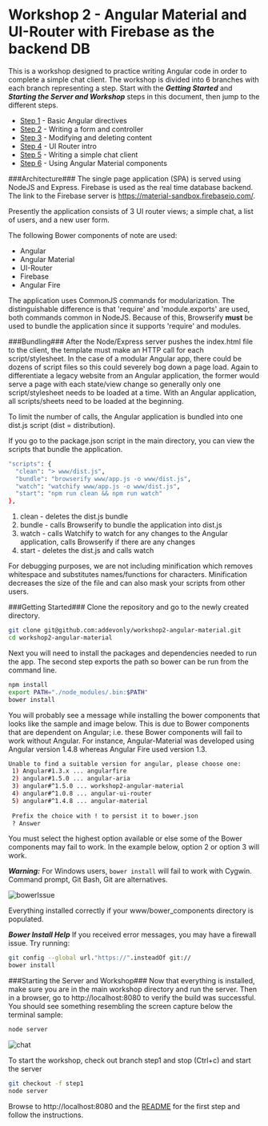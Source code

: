 # Workshop 2 - Angular Material and UI-Router with Firebase as the backend DB

This is a workshop designed to practice writing Angular code in order to complete a simple chat client. The workshop is divided into 6 branches with each branch representing a step. Start with the ***Getting Started*** and ***Starting the Server and Workshop*** steps in this document, then jump to the different steps.

* [Step 1](https://github.com/addevonly/workshop2-angular-material/tree/step1) - Basic Angular directives
* [Step 2](https://github.com/addevonly/workshop2-angular-material/tree/step2) - Writing a form and controller
* [Step 3](https://github.com/addevonly/workshop2-angular-material/tree/step3) - Modifying and deleting content
* [Step 4](https://github.com/addevonly/workshop2-angular-material/tree/step4) - UI Router intro
* [Step 5](https://github.com/addevonly/workshop2-angular-material/tree/step5) - Writing a simple chat client
* [Step 6](https://github.com/addevonly/workshop2-angular-material/tree/step6) - Using Angular Material components

###Architecture###
The single page application (SPA) is served using NodeJS and Express. Firebase is used as the real time database backend. The link to the Firebase server is https://material-sandbox.firebaseio.com/.

Presently the application consists of 3 UI router views; a simple chat, a list of users, and a new user form.

The following Bower components of note are used:
 - Angular
 - Angular Material
 - UI-Router
 - Firebase
 - Angular Fire

The application uses CommonJS commands for modularization. The distinguishable difference is that 'require' and 'module.exports' are used, both commands common in NodeJS. Because of this, Browserify **must** be used to bundle the application since it supports 'require' and modules.

###Bundling###
After the Node/Express server pushes the index.html file to the client, the template must make an HTTP call for each script/stylesheet. In the case of a modular Angular app, there could be dozens of script files so this could severely bog down a page load. Again to differentiate a legacy website from an Angular application, the former would serve a page with each state/view change so generally only one script/stylesheet needs to be loaded at a time. With an Angular application, all scripts/sheets need to be loaded at the beginning.

To limit the number of calls, the Angular application is bundled into one dist.js script (dist = distribution).

If you go to the package.json script in the main directory, you can view the scripts that bundle the application.
```bash
"scripts": {
  "clean": "> www/dist.js",
  "bundle": "browserify www/app.js -o www/dist.js",
  "watch": "watchify www/app.js -o www/dist.js",
  "start": "npm run clean && npm run watch"
},
```
1. clean - deletes the dist.js bundle
2. bundle - calls Browserify to bundle the application into dist.js
3. watch - calls Watchify to watch for any changes to the Angular application, calls Browserify if there are any changes
4. start - deletes the dist.js and calls watch

For debugging purposes, we are not including minification which removes whitespace and substitutes names/functions for characters. Minification decreases the size of the file and can also mask your scripts from other users.

###Getting Started###
Clone the repository and go to the newly created directory.
```bash
git clone git@github.com:addevonly/workshop2-angular-material.git
cd workshop2-angular-material
```

Next you will need to install the packages and dependencies needed to run the app. The second step exports the path so bower can be run from the command line.
```bash
npm install
export PATH="./node_modules/.bin:$PATH"
bower install
```

You will probably see a message while installing the bower components that looks like the sample and image below. This is due to Bower components that are dependent on Angular; i.e. these Bower components will fail to work without Angular. For instance, Angular-Material was developed using Angular version 1.4.8 whereas Angular Fire used version 1.3.

```bash
Unable to find a suitable version for angular, please choose one:
 1) Angular#1.3.x ... angularfire
 2) angular#1.5.0 ... angular-aria
 3) angular#^1.5.0 ... workshop2-angular-material
 4) angular#^1.0.8 ... angular-ui-router
 5) angular#^1.4.8 ... angular-material
 
 Prefix the choice with ! to persist it to bower.json
 ? Answer
```

You must select the highest option available or else some of the Bower components may fail to work. In the example below, option 2 or option 3 will work.

***Warning:*** For Windows users, ```bower install``` will fail to work with Cygwin. Command prompt, Git Bash, Git are alternatives.

![bowerIssue](https://cloud.githubusercontent.com/assets/15114749/13083353/9c007b66-d4a2-11e5-85ef-ba8f9aa5bc91.jpg)

Everything installed correctly if your www/bower_components directory is populated.

***Bower Install Help*** If you received error messages, you may have a firewall issue. Try running:
```bash
git config --global url."https://".insteadOf git://
bower install
```

###Starting the Server and Workshop###
Now that everything is installed, make sure you are in the main workshop directory and run the server. Then in a browser, go to http://localhost:8080 to verify the build was successful. You should see something resembling the screen capture below the terminal sample:
```bash
node server
```

![chat](https://cloud.githubusercontent.com/assets/15114749/13079199/0b61e704-d491-11e5-9b53-5bf6f7c00d11.png)

To start the workshop, check out branch step1 and stop (Ctrl+c) and start the server
```bash
git checkout -f step1
node server
```

Browse to http://localhost:8080 and the [README](https://github.com/addevonly/workshop2-angular-material/tree/step1) for the first step and follow the instructions.
